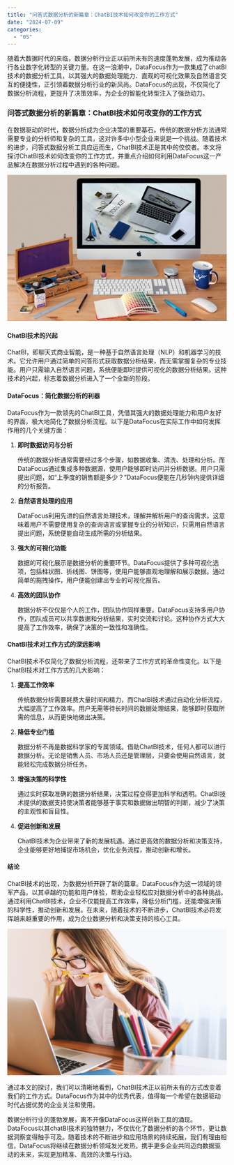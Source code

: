 ```yaml
---
title: "问答式数据分析的新篇章：ChatBI技术如何改变你的工作方式"
date: "2024-07-09"
categories: 
  - "05"
---
```


随着大数据时代的来临，数据分析行业正以前所未有的速度蓬勃发展，成为推动各行各业数字化转型的关键力量。在这一浪潮中，DataFocus作为一款集成了chatBI技术的数据分析工具，以其强大的数据处理能力、直观的可视化效果及自然语言交互的便捷性，正引领着数据分析行业的新风尚。DataFocus的出现，不仅简化了数据分析流程，更提升了决策效率，为企业的智能化转型注入了强劲动力。

### 问答式数据分析的新篇章：ChatBI技术如何改变你的工作方式

在数据驱动的时代，数据分析成为企业决策的重要基石。传统的数据分析方法通常需要专业的分析师和复杂的工具，这对许多中小型企业来说是一个挑战。随着技术的进步，问答式数据分析工具应运而生，ChatBI技术正是其中的佼佼者。本文将探讨ChatBI技术如何改变你的工作方式，并重点介绍如何利用DataFocus这一产品解决在数据分析过程中遇到的各种问题。

![](images/1697699683-communication-2805785-scaled.jpg)

#### ChatBI技术的兴起

ChatBI，即聊天式商业智能，是一种基于自然语言处理（NLP）和机器学习的技术。它允许用户通过简单的问答形式获取数据分析结果，而无需掌握复杂的专业技能。用户只需输入自然语言问题，系统便能即时提供可视化的数据分析结果。这种技术的兴起，标志着数据分析进入了一个全新的阶段。

#### DataFocus：简化数据分析的利器

DataFocus作为一款领先的ChatBI工具，凭借其强大的数据处理能力和用户友好的界面，极大地简化了数据分析流程。以下是DataFocus在实际工作中如何发挥作用的几个关键方面：

1. **即时数据访问与分析**
    
    传统的数据分析通常需要经过多个步骤，如数据收集、清洗、处理和分析。而DataFocus通过集成多种数据源，使用户能够即时访问并分析数据。用户只需提出问题，如“上季度的销售额是多少？”DataFocus便能在几秒钟内提供详细的分析报告。
    
2. **自然语言处理的应用**
    
    DataFocus利用先进的自然语言处理技术，理解并解析用户的查询需求。这意味着用户不需要使用复杂的查询语言或掌握专业的分析知识，只需用自然语言提出问题，系统便能自动生成所需的分析结果。
    
3. **强大的可视化功能**
    
    数据的可视化展示是数据分析的重要环节。DataFocus提供了多种可视化选项，包括柱状图、折线图、饼图等，使用户能够直观地理解和展示数据。通过简单的拖拽操作，用户便能创建出专业的可视化报告。
    
4. **高效的团队协作**
    
    数据分析不仅仅是个人的工作，团队协作同样重要。DataFocus支持多用户协作，团队成员可以共享数据和分析结果，实时交流和讨论。这种协作方式大大提高了工作效率，确保了决策的一致性和准确性。
    

#### ChatBI技术对工作方式的深远影响

ChatBI技术不仅简化了数据分析流程，还带来了工作方式的革命性变化。以下是ChatBI技术对工作方式的几大影响：

1. **提高工作效率**
    
    传统数据分析需要耗费大量时间和精力，而ChatBI技术通过自动化分析流程，大幅提高了工作效率。用户无需等待长时间的数据处理结果，能够即时获取所需的信息，从而更快地做出决策。
    
2. **降低专业门槛**
    
    数据分析不再是数据科学家的专属领域。借助ChatBI技术，任何人都可以进行数据分析。无论是销售人员、市场人员还是管理层，只要会使用自然语言，就能轻松完成数据分析任务。
    
3. **增强决策的科学性**
    
    通过实时获取准确的数据分析结果，决策过程变得更加科学和透明。ChatBI技术提供的数据支持使决策者能够基于事实和数据做出明智的判断，减少了决策的主观性和盲目性。
    
4. **促进创新和发展**
    
    ChatBI技术为企业带来了新的发展机遇。通过更高效的数据分析和决策支持，企业能够更好地捕捉市场机会，优化业务流程，推动创新和增长。
    

#### 结论

ChatBI技术的出现，为数据分析开辟了新的篇章。DataFocus作为这一领域的领军产品，以其卓越的功能和用户体验，帮助企业轻松应对数据分析中的各种挑战。通过利用ChatBI技术，企业不仅能提高工作效率，降低分析门槛，还能增强决策的科学性，推动创新和发展。在未来，随着技术的不断进步，ChatBI技术必将发挥越来越重要的作用，成为企业数据分析和决策支持的核心工具。

![](images/1697699547-laptop-3087585-scaled.jpg)

通过本文的探讨，我们可以清晰地看到，ChatBI技术正以前所未有的方式改变着我们的工作方式。DataFocus作为其中的优秀代表，值得每一个希望在数据驱动时代占据优势的企业关注和使用。

数据分析行业的蓬勃发展，离不开像DataFocus这样创新工具的涌现。DataFocus以其chatBI技术的独特魅力，不仅优化了数据分析的各个环节，更让数据洞察变得触手可及。随着技术的不断进步和应用场景的持续拓展，我们有理由相信，DataFocus将继续在数据分析领域发光发热，携手更多企业共同迈向数据驱动的未来，实现更加精准、高效的决策与行动。
